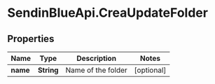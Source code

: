 # SendinBlueApi.CreaUpdateFolder

## Properties
Name | Type | Description | Notes
------------ | ------------- | ------------- | -------------
**name** | **String** | Name of the folder | [optional] 


